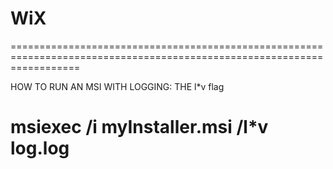 # WiX

========================================================================================================================

HOW TO RUN AN MSI WITH LOGGING: THE l*v flag

msiexec /i myInstaller.msi /l*v log.log
========================================================================================================================